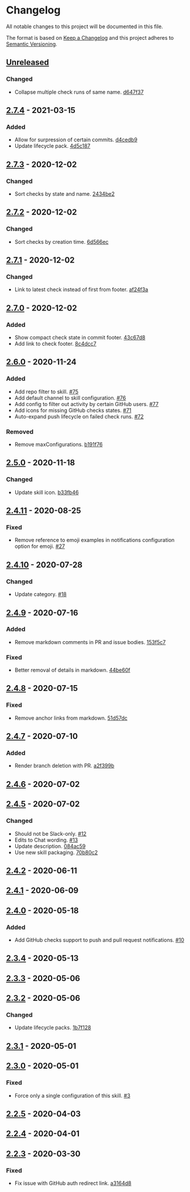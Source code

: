 # Changelog

All notable changes to this project will be documented in this file.

The format is based on [Keep a Changelog](http://keepachangelog.com/)
and this project adheres to [Semantic Versioning](http://semver.org/).

## [Unreleased](https://github.com/atomist-skills/github-notifications-skill/compare/2.7.4...HEAD)

### Changed

-   Collapse multiple check runs of same name. [d647f37](https://github.com/atomist-skills/github-notifications-skill/commit/d647f37ffe4ee0f42972cb3a095c4c04789e8599)

## [2.7.4](https://github.com/atomist-skills/github-notifications-skill/compare/2.7.3...2.7.4) - 2021-03-15

### Added

-   Allow for surpression of certain commits. [d4cedb9](https://github.com/atomist-skills/github-notifications-skill/commit/d4cedb9045f9434698fd4b2da92cfaf3fb9dcb2c)
-   Update lifecycle pack. [4d5c187](https://github.com/atomist-skills/github-notifications-skill/commit/4d5c187144f6185ca6d2b19d61ad5bfebb7c7e95)

## [2.7.3](https://github.com/atomist-skills/github-notifications-skill/compare/2.7.2...2.7.3) - 2020-12-02

### Changed

-   Sort checks by state and name. [2434be2](https://github.com/atomist-skills/github-notifications-skill/commit/2434be2084c0d5704fcb4a70cdedaae3c63133f6)

## [2.7.2](https://github.com/atomist-skills/github-notifications-skill/compare/2.7.1...2.7.2) - 2020-12-02

### Changed

-   Sort checks by creation time. [6d566ec](https://github.com/atomist-skills/github-notifications-skill/commit/6d566ec90172bf4290333c3904fc10d63f5bfdeb)

## [2.7.1](https://github.com/atomist-skills/github-notifications-skill/compare/2.7.0...2.7.1) - 2020-12-02

### Changed

-   Link to latest check instead of first from footer. [af24f3a](https://github.com/atomist-skills/github-notifications-skill/commit/af24f3a96f37a976d0ae406bbcb77203b251df2b)

## [2.7.0](https://github.com/atomist-skills/github-notifications-skill/compare/2.6.0...2.7.0) - 2020-12-02

### Added

-   Show compact check state in commit footer. [43c67d8](https://github.com/atomist-skills/github-notifications-skill/commit/43c67d85352b218fabdce85d42ac370b9013a197)
-   Add link to check footer. [8c4dcc7](https://github.com/atomist-skills/github-notifications-skill/commit/8c4dcc7910aa9345c0a37a12550863e2df014e0b)

## [2.6.0](https://github.com/atomist-skills/github-notifications-skill/compare/2.5.0...2.6.0) - 2020-11-24

### Added

-   Add repo filter to skill. [#75](https://github.com/atomist-skills/github-notifications-skill/issues/75)
-   Add default channel to skill configuration. [#76](https://github.com/atomist-skills/github-notifications-skill/issues/76)
-   Add config to filter out activity by certain GitHub users. [#77](https://github.com/atomist-skills/github-notifications-skill/issues/77)
-   Add icons for missing GitHub checks states. [#71](https://github.com/atomist-skills/github-notifications-skill/issues/71)
-   Auto-expand push lifecycle on failed check runs. [#72](https://github.com/atomist-skills/github-notifications-skill/issues/72)

### Removed

-   Remove maxConfigurations. [b191f76](https://github.com/atomist-skills/github-notifications-skill/commit/b191f764f5717d2ece96cedab7e889ad9b40054e)

## [2.5.0](https://github.com/atomist-skills/github-notifications-skill/compare/2.4.11...2.5.0) - 2020-11-18

### Changed

-   Update skill icon. [b33fb46](https://github.com/atomist-skills/github-notifications-skill/commit/b33fb465802096244fe450cc287042233555b787)

## [2.4.11](https://github.com/atomist-skills/github-notifications-skill/compare/2.4.10...2.4.11) - 2020-08-25

### Fixed

-   Remove reference to emoji examples in notifications configuration option for emoji. [#27](https://github.com/atomist-skills/github-notifications-skill/issues/27)

## [2.4.10](https://github.com/atomist-skills/github-notifications-skill/compare/2.4.9...2.4.10) - 2020-07-28

### Changed

-   Update category. [#18](https://github.com/atomist-skills/github-notifications-skill/issues/18)

## [2.4.9](https://github.com/atomist-skills/github-notifications-skill/compare/2.4.8...2.4.9) - 2020-07-16

### Added

-   Remove markdown comments in PR and issue bodies. [153f5c7](https://github.com/atomist-skills/github-notifications-skill/commit/153f5c7481b9c9dfc31e52f64ef5678168195a2a)

### Fixed

-   Better removal of details in markdown. [44be60f](https://github.com/atomist-skills/github-notifications-skill/commit/44be60f5c760a484de056b9e7f0590945a5c8262)

## [2.4.8](https://github.com/atomist-skills/github-notifications-skill/compare/2.4.7...2.4.8) - 2020-07-15

### Fixed

-   Remove anchor links from markdown. [51d57dc](https://github.com/atomist-skills/github-notifications-skill/commit/51d57dc1412f328299f0d65aac9ae910128d5324)

## [2.4.7](https://github.com/atomist-skills/github-notifications-skill/compare/2.4.6...2.4.7) - 2020-07-10

### Added

-   Render branch deletion with PR. [a2f399b](https://github.com/atomist-skills/github-notifications-skill/commit/a2f399b5b8cd146d93c8a1a849ae97d61cb0bed4)

## [2.4.6](https://github.com/atomist-skills/github-notifications-skill/compare/2.4.5...2.4.6) - 2020-07-02

## [2.4.5](https://github.com/atomist-skills/github-notifications-skill/compare/2.4.2...2.4.5) - 2020-07-02

### Changed

-   Should not be Slack-only. [#12](https://github.com/atomist-skills/github-notifications-skill/issues/12)
-   Edits to Chat wording. [#13](https://github.com/atomist-skills/github-notifications-skill/issues/13)
-   Update description. [084ac59](https://github.com/atomist-skills/github-notifications-skill/commit/084ac59313505f433a36aa9207854d8c4a57dd40)
-   Use new skill packaging. [70b80c2](https://github.com/atomist-skills/github-notifications-skill/commit/70b80c2110be69d89959fc171688bd59c9b23206)

## [2.4.2](https://github.com/atomist-skills/github-notifications-skill/compare/2.4.1...2.4.2) - 2020-06-11

## [2.4.1](https://github.com/atomist-skills/github-notifications-skill/compare/2.4.0...2.4.1) - 2020-06-09

## [2.4.0](https://github.com/atomist-skills/github-notifications-skill/compare/2.3.4...2.4.0) - 2020-05-18

### Added

-   Add GitHub checks support to push and pull request notifications. [#10](https://github.com/atomist-skills/github-notifications-skill/issues/10)

## [2.3.4](https://github.com/atomist-skills/github-notifications-skill/compare/2.3.3...2.3.4) - 2020-05-13

## [2.3.3](https://github.com/atomist-skills/github-notifications-skill/compare/2.3.2...2.3.3) - 2020-05-06

## [2.3.2](https://github.com/atomist-skills/github-notifications-skill/compare/2.3.1...2.3.2) - 2020-05-06

### Changed

-   Update lifecycle packs. [1b7f128](https://github.com/atomist-skills/github-notifications-skill/commit/1b7f1286e6dce56d4e036a650e9a73d15a774a30)

## [2.3.1](https://github.com/atomist-skills/github-notifications-skill/compare/2.3.0...2.3.1) - 2020-05-01

## [2.3.0](https://github.com/atomist-skills/github-notifications-skill/compare/2.2.5...2.3.0) - 2020-05-01

### Fixed

-   Force only a single configuration of this skill. [#3](https://github.com/atomist-skills/github-notifications-skill/issues/3)

## [2.2.5](https://github.com/atomist-skills/github-notifications-skill/compare/2.2.4...2.2.5) - 2020-04-03

## [2.2.4](https://github.com/atomist-skills/github-notifications-skill/compare/2.2.3...2.2.4) - 2020-04-01

## [2.2.3](https://github.com/atomist-skills/github-notifications-skill/tree/2.2.3) - 2020-03-30

### Fixed

-   Fix issue with GitHub auth redirect link. [a3164d8](https://github.com/atomist-skills/github-notifications-skill/commit/a3164d886b99da08a5f4836d8a775040b4c1a370)
